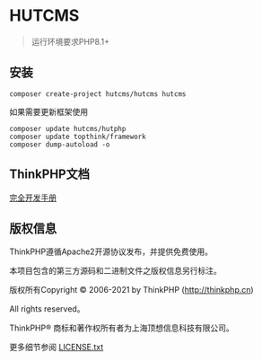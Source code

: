 HUTCMS
===============

> 运行环境要求PHP8.1+

## 安装

~~~
composer create-project hutcms/hutcms hutcms
~~~

如果需要更新框架使用
~~~
composer update hutcms/hutphp
composer update topthink/framework
composer dump-autoload -o
~~~

## ThinkPHP文档

[完全开发手册](https://www.kancloud.cn/manual/thinkphp6_0/content)

## 版权信息

ThinkPHP遵循Apache2开源协议发布，并提供免费使用。

本项目包含的第三方源码和二进制文件之版权信息另行标注。

版权所有Copyright © 2006-2021 by ThinkPHP (http://thinkphp.cn)

All rights reserved。

ThinkPHP® 商标和著作权所有者为上海顶想信息科技有限公司。

更多细节参阅 [LICENSE.txt](LICENSE.txt)
